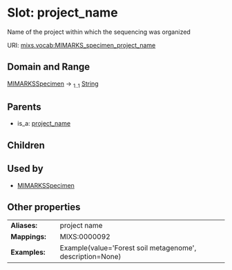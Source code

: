 
# Slot: project_name


Name of the project within which the sequencing was organized

URI: [mixs.vocab:MIMARKS_specimen_project_name](https://w3id.org/mixs/vocab/MIMARKS_specimen_project_name)


## Domain and Range

[MIMARKSSpecimen](MIMARKSSpecimen.md) &#8594;  <sub>1..1</sub> [String](types/String.md)

## Parents

 *  is_a: [project_name](project_name.md)

## Children


## Used by

 * [MIMARKSSpecimen](MIMARKSSpecimen.md)

## Other properties

|  |  |  |
| --- | --- | --- |
| **Aliases:** | | project name |
| **Mappings:** | | MIXS:0000092 |
| **Examples:** | | Example(value='Forest soil metagenome', description=None) |

